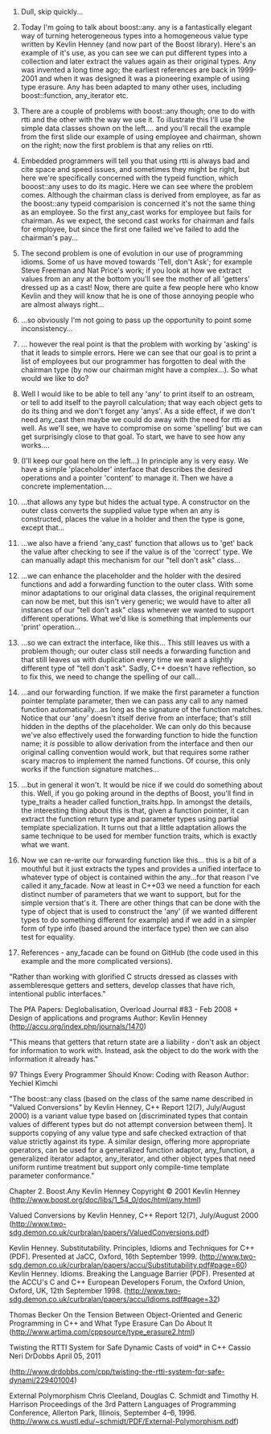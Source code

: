 1. Dull, skip quickly...

2. Today I'm going to talk about boost::any.  any is a fantastically elegant way of turning heterogeneous types into a homogeneous value type written by Kevlin Henney (and now part of the Boost library).  Here's an example of it's use, as you can see we can put different types into a collection and later extract the values again as their original types.  Any was invented a long time ago; the earliest references are back in 1999-2001 and when it was designed it was a pioneering example of using type erasure.  Any has been adapted to many other uses, including boost::function, any_iterator etc.     

3. There are a couple of problems with boost::any though; one to do with rtti and the other with the way we use it. To illustrate this I'll use the simple data classes shown on the left.... and you'll recall the example from the first slide our example of using employee and chairman, shown on the right; now the first problem is that any relies on rtti.

4. Embedded programmers will tell you that using rtti is always bad and cite space and speed issues, and sometimes they might be right, but here we're  specifically concerned with the typeid function, which booost::any uses to do its magic. Here we can see where the problem comes.  Although the chairman class is derived from employee, as far as the boost::any typeid comparision is concerned it's not the same thing as an employee.  So the first any_cast works for employee but fails for chairman.  As we expect, the second cast works for chairman and fails for employee, but since the first one failed we've failed to add the chairman's pay...

5. The second problem is one of evolution in our use of programming idioms. Some of us have moved towards 'Tell, don't Ask'; for example Steve Freeman and Nat Price's work; if you look at how we extract values from an any at the bottom you'll see the mother of all 'getters' dressed up as a cast! Now, there are quite a few people here who know Kevlin and they will know that he is one of those annoying people who are almost always right...

6. ...so obviously I'm not going to pass up the opportunity to point some inconsistency...

7. ... however the real point is that the problem with working by 'asking' is that it leads to simple errors.  Here we can see that our goal is to print a list of employees but our programmer has forgotten to deal with the chairman type (by now our chairman might have a complex...).  So what would we like to do?  

8. Well I would like to be able to tell any 'any' to print itself to an ostream, or tell to add itself to the payroll calculation;  that way each object gets to do its thing and we don't forget any 'anys'.  As a side effect, if we don't need any_cast then maybe we could do away with the need for rtti as well.  As we'll see, we have to compromise on some 'spelling' but we can get surprisingly close to that goal. To start, we have to see how any works....

9. (I'll keep our goal here on the left...) In principle any is very easy.  We have a simple 'placeholder'  interface that describes the desired operations and a pointer 'content' to manage it. Then we have a concrete implementation....  

10. ...that allows any type but hides the actual type.  A constructor on the outer class converts the supplied value type when an any is constructed, places the value in a holder and then the type is gone, except that...

11. ...we also have a friend 'any_cast' function that allows us to 'get' back the value after checking to see if the value is of the 'correct' type. We can manually adapt this mechanism for our "tell don't ask" class...

12. ...we can enhance the placeholder and the holder with the desired functions and add a forwarding function to the outer class.  With some minor adaptations to our original data classes, the original requirement can now be met, but this isn't very generic; we would have to alter all instances of our "tell don't ask" class whenever we wanted to support different operations. What we'd like is something that implements our 'print' operation...

13. ...so we can extract the interface, like this... This still leaves us with a problem though; our outer class still needs a forwarding function and that still leaves us with duplication every time we want a slightly different type of "tell don't ask". Sadly, C++ doesn't have reflection, so to fix this, we need to change the spelling of our call...

14. ...and our forwarding function. If we make the first parameter a function pointer template parameter, then we can pass any call to any named function automatically...as long as the signature of the function matches.  Notice that our 'any' doesn't itself derive from an interface; that's still hidden in the depths of the placeholder.  We can only do this because we've also effectively used the forwarding function to hide the function name; it *is* possible to allow derivation from the interface and then our original calling convention would work, but that requires some rather scary macros to implement the named functions. Of course, this only works if the function signature matches...

15. ...but in general it won't. It would be nice if we could do something about this.  Well, if you go poking around in the depths of Boost, you'll find in type_traits a header called function_traits.hpp.  In amongst the details, the interesting thing about this is that, given a function pointer, it can extract the function return type and parameter types using partial template specialization. It turns out that a little adaptation allows the same technique to be used for member function traits, which is exactly what we want.

16. Now we can re-write our forwarding function like this... this is a bit of a mouthful but it just extracts the types and provides a unified interface to whatever type of object is contained within the any...for that reason I've called it any_facade.  Now at least in C++03 we need a function for each distinct number of parameters that we want to support, but for the simple version that's it.  There are other things that can be done with the type of object that is used to construct the 'any' (if we wanted different types to do something different for example) and if we add in a simpler form of type info (based around the interface type) then we can also test for equality.

17. References - any_facade can be found on GitHub (the code used in this example and the more complicated versions).

"Rather than working with glorified C structs dressed as classes with assembleresque getters and setters, develop classes that have rich, intentional public interfaces."

The PfA Papers: Deglobalisation, Overload Journal #83 - Feb 2008 + Design of applications and programs   Author: Kevlin Henney (http://accu.org/index.php/journals/1470)

"This means that getters that return state are a liability - don't ask an object for information to work with. Instead, ask the object to do the work with the information it already has."

97 Things Every Programmer Should Know: Coding with Reason    Author: Yechiel Kimchi

"The boost::any class (based on the class of the same name described in "Valued Conversions" by Kevlin Henney, C++ Report 12(7), July/August 2000) is a variant value type based on [discriminated types that contain values of different types but do not attempt conversion between them]. It supports copying of any value type and safe checked extraction of that value strictly against its type. A similar design, offering more appropriate operators, can be used for a generalized function adaptor, any_function, a generalized iterator adaptor, any_iterator, and other object types that need uniform runtime treatment but support only compile-time template parameter conformance."

Chapter 2. Boost.Any    Kevlin Henney    Copyright © 2001 Kevlin Henney (http://www.boost.org/doc/libs/1_54_0/doc/html/any.html)

Valued Conversions   by Kevlin Henney, C++ Report 12(7), July/August 2000 (http://www.two-sdg.demon.co.uk/curbralan/papers/ValuedConversions.pdf)

Kevlin Henney. Substitutability. Principles, Idioms and Techniques for C++ (PDF). Presented at JaCC, Oxford, 16th September 1999. (http://www.two-sdg.demon.co.uk/curbralan/papers/accu/Substitutability.pdf#page=60)
Kevlin Henney. Idioms. Breaking the Language Barrier (PDF). Presented at the ACCU's C and C++ European Developers Forum, the Oxford Union, Oxford, UK, 12th September 1998. (http://www.two-sdg.demon.co.uk/curbralan/papers/accu/Idioms.pdf#page=32)


Thomas Becker On the Tension Between Object-Oriented and Generic Programming in C++ and What Type Erasure Can Do About It (http://www.artima.com/cppsource/type_erasure2.html)

Twisting the RTTI System for Safe Dynamic Casts of void* in C++    Cassio Neri   DrDobbs April 05, 2011

(http://www.drdobbs.com/cpp/twisting-the-rtti-system-for-safe-dynami/229401004)

External Polymorphism    Chris Cleeland, Douglas C. Schmidt and Timothy H. Harrison  Proceedings of the 3rd Pattern Languages of Programming Conference, Allerton Park, Illinois, September 4–6, 1996. (http://www.cs.wustl.edu/~schmidt/PDF/External-Polymorphism.pdf)